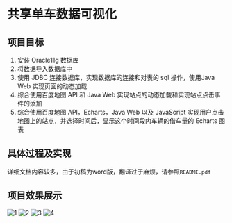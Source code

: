 # 共享单车数据可视化

## 项目目标

1. 安装 Oracle11g 数据库
2. 将数据导入数据库中
3. 使用 JDBC 连接数据库，实现数据库的连接和对表的 sql 操作，使用Java Web 实现页面的动态加载
4. 综合使用百度地图 API 和 Java Web 实现站点的动态加载和实现站点点击事件的添加
5. 综合使用百度地图 API，Echarts，Java Web 以及 JavaScript 实现用户点击地图上的站点，并选择时间后，显示这个时间段内车辆的借车量的 Echarts 图表 

## 具体过程及实现

​	详细文档内容较多，由于初稿为word版，翻译过于麻烦，请参照`README.pdf`

## 项目效果展示

![1](http://pic.xcq5120.xyz/mobike-visualize/1.png)
![2](http://pic.xcq5120.xyz/mobike-visualize/2.png)
![3](http://pic.xcq5120.xyz/mobike-visualize/3.png)
![4](http://pic.xcq5120.xyz/mobike-visualize/4.png)

